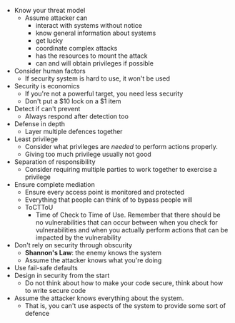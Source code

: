 * Know your threat model
	* Assume attacker can 
		* interact with systems without notice
		* know general information about systems
		* get lucky
		* coordinate complex attacks
		* has the resources to mount the attack
		* can and will obtain privileges if possible
* Consider human factors
	* If security system is hard to use, it won't be used
* Security is economics
	* If you're not a powerful target, you need less security
	* Don't put a $10 lock on a $1 item
* Detect if can't prevent
	* Always respond after detection too
* Defense in depth
	* Layer multiple defences together
* Least privilege
	* Consider what privileges are *needed* to perform actions properly.
	* Giving too much privilege usually not good
* Separation of responsibility
	* Consider requiring multiple parties to work together to exercise a privilege
* Ensure complete mediation
	* Ensure every access point is monitored and protected
	* Everything that people can think of to bypass people will
	* ToCTToU
		* Time of Check to Time of Use. Remember that there should be no vulnerabilities that can occur between when you check for vulnerabilities and when you actually perform actions that can be impacted by the vulnerability
* Don't rely on security through obscurity
	* **Shannon's Law**: the enemy knows the system
	* Assume the attacker knows what you're doing
* Use fail-safe defaults
* Design in security from the start
	* Do not think about how to make your code secure, think about how to write secure code
* Assume the attacker knows everything about the system.
	* That is, you can't use aspects of the system to provide some sort of defence